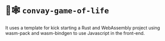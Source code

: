 # 🦀🕸️ `convay-game-of-life`

It uses a template for kick starting a Rust and WebAssembly project using
wasm-pack and wasm-bindgen to use Javascript in the front-end.